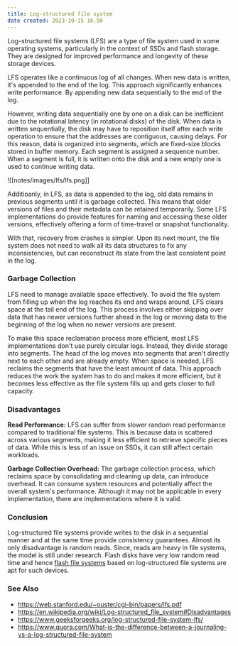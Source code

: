 ```yaml
---
title: Log-structured file system
date created: 2023-10-15 16.50
---
```

Log-structured file systems (LFS) are a type of file system used in some operating systems, particularly in the context of SSDs and flash storage. They are designed for improved performance and longevity of these storage devices.

LFS operates like a continuous log of all changes. When new data is written, it's appended to the end of the log. This approach significantly enhances write performance. By appending new data sequentially to the end of the log. 

However, writing data sequentially one by one on a disk can be inefficient due to the rotational latency (in rotational disks) of the disk. When data is written sequentially, the disk may have to reposition itself after each write operation to ensure that the addresses are contiguous, causing delays. For this reason, data is organized into segments, which are fixed-size blocks stored in buffer memory. Each segment is assigned a sequence number. When a segment is full, it is written onto the disk and a new empty one is used to continue writing data.

![[notes/images/lfs/lfs.png]]

Additioanly, in LFS, as data is appended to the log, old data remains in previous segments until it is garbage collected. This means that older versions of files and their metadata can be retained temporarily. Some LFS implementations do provide features for naming and accessing these older versions, effectively offering a form of time-travel or snapshot functionality.

With that, recovery from crashes is simpler. Upon its next mount, the file system does not need to walk all its data structures to fix any inconsistencies, but can reconstruct its state from the last consistent point in the log.

### Garbage Collection

LFS need to manage available space effectively. To avoid the file system from filling up when the log reaches its end and wraps around, LFS clears space at the tail end of the log. This process involves either skipping over data that has newer versions further ahead in the log or moving data to the beginning of the log when no newer versions are present.

To make this space reclamation process more efficient, most LFS implementations don't use purely circular logs. Instead, they divide storage into segments. The head of the log moves into segments that aren't directly next to each other and are already empty. When space is needed, LFS reclaims the segments that have the least amount of data. This approach reduces the work the system has to do and makes it more efficient, but it becomes less effective as the file system fills up and gets closer to full capacity.


### Disadvantages

**Read Performance:** LFS can suffer from slower random read performance compared to traditional file systems. This is because data is scattered across various segments, making it less efficient to retrieve specific pieces of data. While this is less of an issue on SSDs, it can still affect certain workloads.

**Garbage Collection Overhead:** The garbage collection process, which reclaims space by consolidating and cleaning up data, can introduce overhead. It can consume system resources and potentially affect the overall system's performance. Although it may not be applicable in every implementation, there are implementations where it is valid.


### Conclusion

Log-structured file systems provide writes to the disk in a sequential manner and at the same time provide consistency guarantees. Almost its only disadvantage is random reads. Since, reads are heavy in file systems, the model is still under research. Flash disks have very low random read time and hence [flash file systems](https://en.wikipedia.org/wiki/Flash_file_system) based on log-structured file systems are apt for such devices.


### See Also

* https://web.stanford.edu/~ouster/cgi-bin/papers/lfs.pdf
* https://en.wikipedia.org/wiki/Log-structured_file_system#Disadvantages
* https://www.geeksforgeeks.org/log-structured-file-system-lfs/
* https://www.quora.com/What-is-the-difference-between-a-journaling-vs-a-log-structured-file-system
